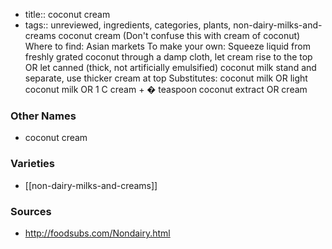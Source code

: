 - title:: coconut cream
- tags:: unreviewed, ingredients, categories, plants, non-dairy-milks-and-creams
coconut cream (Don't confuse this with cream of coconut) Where to find: Asian markets To make your own: Squeeze liquid from freshly grated coconut through a damp cloth, let cream rise to the top OR let canned (thick, not artificially emulsified) coconut milk stand and separate, use thicker cream at top Substitutes: coconut milk OR light coconut milk OR 1 C cream + � teaspoon coconut extract OR cream

### Other Names

* coconut cream

### Varieties

* [[non-dairy-milks-and-creams]]

### Sources
* http://foodsubs.com/Nondairy.html
